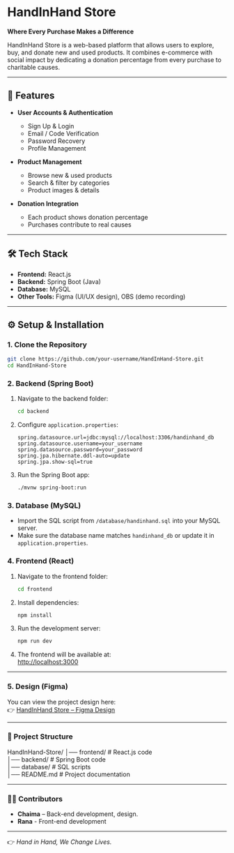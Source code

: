 # HandInHand Store

**Where Every Purchase Makes a Difference**  

HandInHand Store is a web-based platform that allows users to explore, buy, and donate new and used products. It combines e-commerce with social impact by dedicating a donation percentage from every purchase to charitable causes.  

---

## 🚀 Features  

- **User Accounts & Authentication**  
  - Sign Up & Login  
  - Email / Code Verification  
  - Password Recovery  
  - Profile Management  

- **Product Management**  
  - Browse new & used products  
  - Search & filter by categories  
  - Product images & details  

- **Donation Integration**  
  - Each product shows donation percentage  
  - Purchases contribute to real causes  

---

## 🛠️ Tech Stack  

- **Frontend:** React.js  
- **Backend:** Spring Boot (Java)  
- **Database:** MySQL   
- **Other Tools:** Figma (UI/UX design), OBS (demo recording)  

---

## ⚙️ Setup & Installation  

### 1. Clone the Repository  
```bash
git clone https://github.com/your-username/HandInHand-Store.git
cd HandInHand-Store
```

### 2. Backend (Spring Boot)  
1. Navigate to the backend folder:  
   ```bash
   cd backend
   ```
2. Configure `application.properties`:  
   ```properties
   spring.datasource.url=jdbc:mysql://localhost:3306/handinhand_db
   spring.datasource.username=your_username
   spring.datasource.password=your_password
   spring.jpa.hibernate.ddl-auto=update
   spring.jpa.show-sql=true

   ```
3. Run the Spring Boot app:  
   ```bash
   ./mvnw spring-boot:run
   ```

### 3. Database (MySQL)  
- Import the SQL script from `/database/handinhand.sql` into your MySQL server.  
- Make sure the database name matches `handinhand_db` or update it in `application.properties`.  

### 4. Frontend (React)  
1. Navigate to the frontend folder:  
   ```bash
   cd frontend
   ```
2. Install dependencies:  
   ```bash
   npm install
   ```
3. Run the development server:  
   ```bash
   npm run dev
   ```
4. The frontend will be available at:  
   [http://localhost:3000](http://localhost:3000)  

---

### 5. Design (Figma)

You can view the project design here:  
👉 [HandInHand Store – Figma Design]([https://www.figma.com/file/xxxx/HandInHand-Store](https://www.figma.com/design/BBMlDiyXBKqTJdsMWF8ZMI/HandInHand-Store?node-id=0-1&t=S44iWXMB6GQ4LmJk-1))


---


### 📂 Project Structure  

HandInHand-Store/
│── frontend/       # React.js code  
│── backend/        # Spring Boot code  
│── database/       # SQL scripts  
│── README.md       # Project documentation  


---

### 👩‍💻 Contributors  

- **Chaima** – Back-end development, design.
- **Rana** - Front-end development

---

👉 *Hand in Hand, We Change Lives.*  

